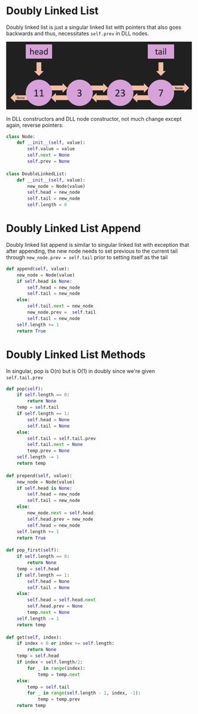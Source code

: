 # Doubly Linked List

Doubly linked list is just a singular linked list with pointers that also goes backwards and thus, necessitates `self.prev` in DLL nodes.

![Doubly Linked List](./doubly_linked_list.png)

In DLL constructors and DLL node constructor, not much change except again, reverse pointers:

```python
class Node:
    def __init__(self, value):
        self.value = value
        self.next = None
        self.prev = None

class DoubleLinkedList:
    def __init__(self, value):
        new_node = Node(value)
        self.head = new_node
        self.tail = new_node
        self.length = 0
```

# Doubly Linked List Append

Doubly linked list append is similar to singular linked list with exception that after appending, the new node needs to set previous to the current tail through `new_node.prev = self.tail` prior to setting itself as the tail

```python
def append(self, value):
    new_node = Node(value)
    if self.head is None:
        self.head = new_node
        self.tail = new_node
    else:
        self.tail.next = new_node
        new_node.prev =  self.tail
        self.tail = new_node
    self.length += 1
    return True
```

# Doubly Linked List Methods

In singular, pop is O(n) but is O(1) in doubly since we're given `self.tail.prev`

```python
def pop(self):
    if self.length == 0:
        return None
    temp = self.tail
    if self.length == 1:
        self.head = None
        self.tail = None
    else:
        self.tail = self.tail.prev
        self.tail.next = None
        temp.prev = None
    self.length -= 1
    return temp

def prepend(self, value):
    new_node = Node(value)
    if self.head is None:
        self.head = new_node
        self.tail = new_node
    else:
        new_node.next = self.head
        self.head.prev = new_node
        self.head = new_node
    self.length += 1
    return True

def pop_first(self):
    if self.length == 0:
        return None
    temp = self.head
    if self.length == 1:
        self.head = None
        self.tail = None
    else:
        self.head = self.head.next
        self.head.prev = None
        temp.next = None
    self.length -= 1
    return temp

def get(self, index):
    if index < 0 or index >= self.length:
        return None
    temp = self.head
    if index < self.length/2:
        for _ in range(index):
            temp = temp.next
    else:
        temp = self.tail
        for _ in range(self.length - 1, index, -1):
            temp = temp.prev
    return temp
```

